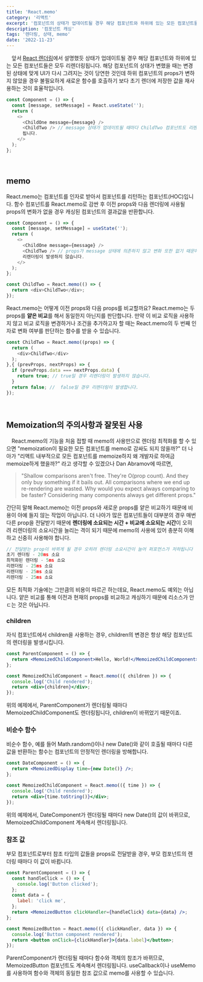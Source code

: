 ```yaml
---
title: 'React.memo'
category: '리액트'
excerpt: '컴포넌트의 상태가 업데이트될 경우 해당 컴포넌트와 하위에 있는 모든 컴포넌트들은 모두 리렌더링됩니다. 해당 컴포넌트의 상태가 변했을 때는 변경된 상태에 맞게 UI가 다시 그려지는 것이 당연한 것인데 하위 컴포넌트의 props가 변하지 않았을 경우 불필요하게 새로운 함수를 호출하기 보다 초기 렌더링에서 저장한 값을 재사용하는 것이 효율적입니다.'
description: '컴포넌트 캐싱'
tags: '렌더링, 상태, memo'
date: '2022-11-23'
---
```


&emsp;앞서 <a href="https://www.moonkorea.dev/React-%EB%A0%8C%EB%8D%94%EB%A7%81-%EB%B0%8F-%EC%B5%9C%EC%A0%81%ED%99%94-(1)" target=”_blank”>React 렌더링</a>에서 설명했듯 상태가 업데이트될 경우 해당 컴포넌트와 하위에 있는 모든 컴포넌트들은 모두 리렌더링됩니다. 해당 컴포넌트의 상태가 변했을 때는 변경된 상태에 맞게 UI가 다시 그려지는 것이 당연한 것인데 하위 컴포넌트의 props가 변하지 않았을 경우 불필요하게 새로운 함수를 호출하기 보다 초기 렌더에 저장한 값을 재사용하는 것이 효율적입니다.

```js
const Component = () => {
  const [message, setMessage] = React.useState('');
  return (
    <>
      <ChildOne message={message} />
      <ChildTwo /> // message 상태가 업데이트될 때마다 ChildTwo 컴포넌트도 리렌더링
      됩니다.
    </>
  );
};
```

<br>

## memo

React.memo는 컴포넌트를 인자로 받아서 컴포넌트를 리턴하는 컴포넌트(HOC)입니다. 함수 컴포넌트를 React.memo로 감싼 후 이전 props와 다음 렌더링에 사용될 props의 변화가 없을 경우 캐싱된 컴포넌트의 결과값을 반환합니다.

```js
const Component = () => {
  const [message, setMessage] = useState('');
  return (
    <>
      <ChildOne message={message} />
      <ChildTwo /> // props가 message 상태에 의존하지 않고 변화 또한 없기 때문에
      리렌더링이 발생하지 않습니다.
    </>
  );
};

const ChildTwo = React.memo(() => {
  return <div>ChildTwo</div>;
});
```

React.memo는 어떻게 이전 props와 다음 props를 비교할까요? React.memo는 두 props를 <b>얕은 비교</b>를 해서 동일한지 아닌지를 판단합니다. 만약 이 비교 로직을 사용하지 않고 비교 로직을 변경하거나 조건을 추가하고자 할 때는 React.memo의 두 번째 인자로 변화 여부를 판단하는 함수를 받을 수 있습니다.

```js
const ChildTwo = React.memo((props) => {
  return (
    <div>ChildTwo</div>
  );
},{ (prevProps, nextProps) => {
  if (prevProps.data === nextProps.data) {
    return true; // true일 경우 리렌더링이 발생하지 않습니다.
  }
  return false; //  false일 경우 리렌더링이 발생합니다.
});
```

</br>

## Memoization의 주의사항과 잘못된 사용

&emsp;React.memo의 기능을 처음 접할 때 memo의 사용만으로 렌더링 최적화를 할 수 있으면 "memoization이 필요한 모든 컴포넌트를 memo로 감싸도 되지 않을까?" 더 나아가 "리액트 내부적으로 모든 컴포넌트를 memoize하지 왜 개발자로 하여금 memoize하게 했을까?" 라고 생각할 수 있겠으나 Dan Abramov에 따르면,

> "Shallow comparisons aren't free. They're O(prop count). And they only buy something if it bails out.
> All comparisons where we end up re-rendering are wasted. Why would you expect always comparing to be faster? Considering many components always get different props."

간단히 말해 React.memo는 이전 props와 새로운 props를 얕은 비교하기 때문에 비용이 아예 들지 않는 작업이 아닙니다. 더 나아가 많은 컴포넌트들이 대부분의 경우 매번 다른 prop을 전달받기 때문에 <b>렌더링에 소요되는 시간 + 비교에 소요되는 시간</b>이 오히려 리렌더링의 소요시간을 늘리는 격이 되기 때문에 memo의 사용에 있어 충분히 이해하고 신중히 사용해야 합니다.

```js
// 전달받는 prop이 바뀌게 될 경우 오히려 렌더링 소요시간이 늘어 퍼포먼스가 저하됩니다
초기 렌더링 - 20ms 소요
최적화된 렌더링 - 5ms 소요
리렌더링 - 25ms 소요
리렌더링 - 25ms 소요
리렌더링 - 25ms 소요
```

모든 최적화 기술에는 그만큼의 비용이 따르곤 하는데요, React.memo도 예외는 아닙니다. 얕은 비교를 통해 이전과 현재의 props를 비교하고 캐싱하기 때문에 리소스가 안 ㄷ는 것은 아닙니다.

### children

자식 컴포넌트에서 children을 사용하는 경우, children의 변경은 항상 해당 컴포넌트의 렌더링을 발생시킵니다.

```jsx
const ParentComponent = () => {
  return <MemoizedChildComponent>Hello, World!</MemoizedChildComponent>;
};

const MemoizedChildComponent = React.memo(({ children }) => {
  console.log('Child rendered');
  return <div>{children}</div>;
});
```

위의 예제에서, ParentComponent가 렌더링될 때마다 MemoizedChildComponent도 렌더링됩니다, children이 바뀌었기 때문이죠.

### 비순수 함수

비순수 함수, 예를 들어 Math.random()이나 new Date()와 같이 호출될 때마다 다른 값을 반환하는 함수는 컴포넌트의 안정적인 렌더링을 방해합니다.

```jsx
const DateComponent = () => {
  return <MemoizedDisplay time={new Date()} />;
};

const MemoizedChildComponent = React.memo(({ time }) => {
  console.log('Child rendered');
  return <div>{time.toString()}</div>;
});
```

위의 예제에서, DateComponent가 렌더링될 때마다 new Date()의 값이 바뀌므로, MemoizedChildComponent 계속해서 렌더링됩니다.

### 참조 값

부모 컴포넌트로부터 참조 타입의 값들을 props로 전달받을 경우, 부모 컴포넌트의 렌더링 때마다 이 값이 바뀝니다.

```jsx
const ParentComponent = () => {
  const handleClick = () => {
    console.log('Button clicked');
  };
  const data = {
    label: 'click me',
  };
  return <MemoizedButton clickHandler={handleClick} data={data} />;
};

const MemoizedButton = React.memo(({ clickHandler, data }) => {
  console.log('Button component rendered');
  return <button onClick={clickHandler}>{data.label}</button>;
});
```

ParentComponent가 렌더링될 때마다 함수와 객체의 참조가 바뀌므로, MemoizedButton 컴포넌트도 계속해서 렌더링됩니다. useCallback이나 useMemo를 사용하여 함수와 객체의 동일한 참조 값으로 memo를 사용할 수 있습니다.

